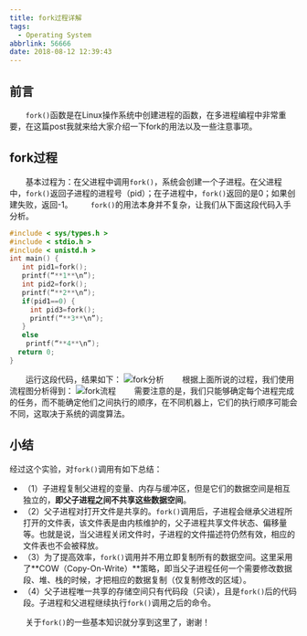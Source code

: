 ```yaml
---
title: fork过程详解
tags:
  - Operating System
abbrlink: 56666
date: 2018-08-12 12:39:43
---
```

## 前言
&emsp;&emsp;`fork()`函数是在Linux操作系统中创建进程的函数，在多进程编程中非常重要，在这篇post我就来给大家介绍一下fork的用法以及一些注意事项。
<!-- more -->

## fork过程
&emsp;&emsp;基本过程为：在父进程中调用`fork()`，系统会创建一个子进程。在父进程中，`fork()`返回子进程的进程号（pid）；在子进程中，`fork()`返回的是0；如果创建失败，返回-1。
&emsp;&emsp;`fork()`的用法本身并不复杂，让我们从下面这段代码入手分析。
```C
#include < sys/types.h >
#include < stdio.h >
#include < unistd.h >
int main() {
   int pid1=fork();
   printf(“**1**\n”);
   int pid2=fork();
   printf(“**2**\n”);
   if(pid1==0) {
     int pid3=fork();
     printf(“**3**\n”);
   }
   else
    printf(“**4**\n”);
  return 0;
}
```
&emsp;&emsp;运行这段代码，结果如下：
![fork分析](/images/fork分析.png)
&emsp;&emsp;根据上面所说的过程，我们使用流程图分析得到：
![fork流程](/images/fork流程.png)
&emsp;&emsp;需要注意的是，我们只能够确定每个进程完成的任务，而不能确定他们之间执行的顺序，在不同机器上，它们的执行顺序可能会不同，这取决于系统的调度算法。

## 小结
经过这个实验，对`fork()`调用有如下总结：
  + （1）子进程复制父进程的变量、内存与缓冲区，但是它们的数据空间是相互独立的，**即父子进程之间不共享这些数据空间**。
  + （2）父子进程对打开文件是共享的。`fork()`调用后，子进程会继承父进程所打开的文件表，该文件表是由内核维护的，父子进程共享文件状态、偏移量等。也就是说，当父进程关闭文件时，子进程的文件描述符仍然有效，相应的文件表也不会被释放。
  + （3）为了提高效率，`fork()`调用并不用立即复制所有的数据空间。这里采用了**COW（Copy-On-Write）**策略，即当父子进程任何一个需要修改数据段、堆、栈的时候，才把相应的数据复制（仅复制修改的区域）。
  + （4）父子进程唯一共享的存储空间只有代码段（只读），且是`fork()`后的代码段。子进程和父进程继续执行`fork()`调用之后的命令。

&emsp;&emsp;关于`fork()`的一些基本知识就分享到这里了，谢谢！

